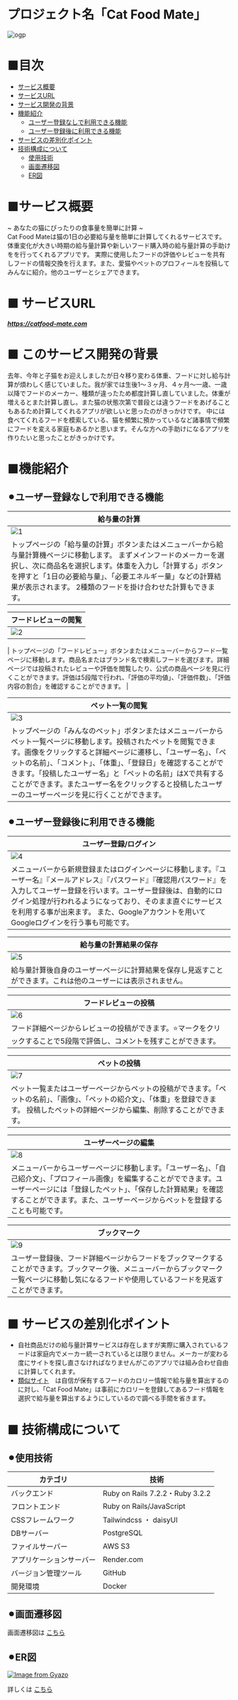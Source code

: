 # プロジェクト名「Cat Food Mate」
![ogp](https://github.com/user-attachments/assets/e6fcf627-2889-4b78-a3f4-a96dd162a5e7)

# ■目次
- [サービス概要](https://github.com/abusumi/cat-project?tab=readme-ov-file#%E3%82%B5%E3%83%BC%E3%83%93%E3%82%B9%E6%A6%82%E8%A6%81)
- [サービスURL](https://github.com/abusumi/cat-project?tab=readme-ov-file#-%E3%82%B5%E3%83%BC%E3%83%93%E3%82%B9url)
- [サービス開発の背景](https://github.com/abusumi/cat-project?tab=readme-ov-file#-%E3%81%93%E3%81%AE%E3%82%B5%E3%83%BC%E3%83%93%E3%82%B9%E9%96%8B%E7%99%BA%E3%81%AE%E8%83%8C%E6%99%AF)
- [機能紹介](https://github.com/abusumi/cat-project?tab=readme-ov-file#%E6%A9%9F%E8%83%BD%E7%B4%B9%E4%BB%8B)
  - [ユーザー登録なしで利用できる機能](https://github.com/abusumi/cat-project?tab=readme-ov-file#%EF%B8%8E%E3%83%A6%E3%83%BC%E3%82%B6%E3%83%BC%E7%99%BB%E9%8C%B2%E3%81%AA%E3%81%97%E3%81%A7%E5%88%A9%E7%94%A8%E3%81%A7%E3%81%8D%E3%82%8B%E6%A9%9F%E8%83%BD)
  - [ユーザー登録後に利用できる機能](https://github.com/abusumi/cat-project?tab=readme-ov-file#%EF%B8%8E%E3%83%A6%E3%83%BC%E3%82%B6%E3%83%BC%E7%99%BB%E9%8C%B2%E5%BE%8C%E3%81%AB%E5%88%A9%E7%94%A8%E3%81%A7%E3%81%8D%E3%82%8B%E6%A9%9F%E8%83%BD)
- [サービスの差別化ポイント](https://github.com/abusumi/cat-project?tab=readme-ov-file#-%E3%82%B5%E3%83%BC%E3%83%93%E3%82%B9%E3%81%AE%E5%B7%AE%E5%88%A5%E5%8C%96%E3%83%9D%E3%82%A4%E3%83%B3%E3%83%88)
- [技術構成について](https://github.com/abusumi/cat-project?tab=readme-ov-file#-%E6%8A%80%E8%A1%93%E6%A7%8B%E6%88%90%E3%81%AB%E3%81%A4%E3%81%84%E3%81%A6)
  - [使用技術](https://github.com/abusumi/cat-project?tab=readme-ov-file#%EF%B8%8E%E4%BD%BF%E7%94%A8%E6%8A%80%E8%A1%93)
  - [画面遷移図](https://github.com/abusumi/cat-project?tab=readme-ov-file#%EF%B8%8E%E7%94%BB%E9%9D%A2%E9%81%B7%E7%A7%BB%E5%9B%B3)
  - [ER図](https://github.com/abusumi/cat-project?tab=readme-ov-file#%EF%B8%8Eer%E5%9B%B3)

# ■サービス概要
~ あなたの猫にぴったりの食事量を簡単に計算 ~  
Cat Food Mateは猫の1日の必要給与量を簡単に計算してくれるサービスです。
体重変化が大きい時期の給与量計算や新しいフード購入時の給与量計算の手助けをを行ってくれるアプリです。
実際に使用したフードの評価やレビューを共有しフードの情報交換を行えます。また、愛猫やペットのプロフィールを投稿してみんなに紹介。他のユーザーとシェアできます。

# ■ サービスURL
***https://catfood-mate.com***

# ■ このサービス開発の背景
去年、今年と子猫をお迎えしましたが日々移り変わる体重、フードに対し給与計算が煩わしく感じていました。我が家では生後1〜３ヶ月、４ヶ月〜一歳、一歳以降でフードのメーカー、種類が違ったため都度計算し直していました。体重が増えるとまた計算し直し。また猫の状態次第で普段とは違うフードをあげることもあるため計算してくれるアプリが欲しいと思ったのがきっかけです。
中には食べてくれるフードを模索している、猫を頻繁に預かっているなど諸事情で頻繁にフードを変える家庭もあるかと思います。そんな方への手助けになるアプリを作りたいと思ったことがきっかけです。

# ■機能紹介
## ⚫︎ユーザー登録なしで利用できる機能
| 給与量の計算 |
|---|
|![1](https://github.com/user-attachments/assets/5850f038-0cd2-469c-979d-592c9fd1a55a)|
| トップページの「給与量の計算」ボタンまたはメニューバーから給与量計算機ページに移動します。 まずメインフードのメーカーを選択し、次に商品名を選択します。体重を入力し「計算する」ボタンを押すと「1日の必要給与量」、「必要エネルギー量」などの計算結果が表示されます。  2種類のフードを掛け合わせた計算もできます。|

| フードレビューの閲覧 |
|---|
|![2](https://github.com/user-attachments/assets/3f870834-4ef0-48af-9df0-1a756c9fa0eb)|

| トップページの「フードレビュー」ボタンまたはメニューバーからフード一覧ページに移動します。商品名またはブランド名で検索しフードを選びます。詳細ページでは投稿されたレビューや評価を閲覧したり、公式の商品ページを見に行くことができます。評価は5段階で行われ、「評価の平均値」、「評価件数」、「評価内容の割合」を確認することができます。 |

| ペット一覧の閲覧 |
|---|
|![3](https://github.com/user-attachments/assets/c99f1339-c71f-4f48-b7e7-de96c0e77f03)|
| トップページの「みんなのペット」ボタンまたはメニューバーからペット一覧ページに移動します。投稿されたペットを閲覧できます。画像をクリックすると詳細ページに遷移し、「ユーザー名」、「ペットの名前」、「コメント」、「体重」、「登録日」を確認することができます。「投稿したユーザー名」と「ペットの名前」はXで共有することができます。またユーザー名をクリックすると投稿したユーザーのユーザーページを見に行くことができます。 |

## ⚫︎ユーザー登録後に利用できる機能
| ユーザー登録/ログイン |
|---|
|![4](https://github.com/user-attachments/assets/b8c1d57d-17f2-4ab4-a736-0a4425e83452)|
| メニューバーから新規登録またはログインページに移動します。『ユーザー名』『メールアドレス』『パスワード』『確認用パスワード』を入力してユーザー登録を行います。ユーザー登録後は、自動的にログイン処理が行われるようになっており、そのまま直ぐにサービスを利用する事が出来ます。  また、Googleアカウントを用いてGoogleログインを行う事も可能です。 |


| 給与量の計算結果の保存 |
|---|
|![5](https://github.com/user-attachments/assets/35a97c95-64b7-43cb-84f9-3bfdf27cdef7)|
| 給与量計算後自身のユーザーページに計算結果を保存し見返すことができます。これは他のユーザーには表示されません。 |

| フードレビューの投稿 |
|---|
|![6](https://github.com/user-attachments/assets/c87adfa0-0276-466e-92a1-cc2aab6a68a4)|
| フード詳細ページからレビューの投稿ができます。⭐️マークをクリックすることで5段階で評価し、コメントを残すことができます。 |

| ペットの投稿 |
|---|
|![7](https://github.com/user-attachments/assets/340f2687-6748-4d3d-ae8d-93c57fd98bbb)|
| ペット一覧またはユーザーページからペットの投稿ができます。「ペットの名前」、「画像」、「ペットの紹介文」、「体重」を登録できます。  投稿したペットの詳細ページから編集、削除することができます。|

| ユーザーページの編集 |
|---|
|![8](https://github.com/user-attachments/assets/67e3384b-d562-489b-8620-2ac3f88d9f40)|
| メニューバーからユーザーページに移動します。「ユーザー名」、「自己紹介文」、「プロフィール画像」を編集することがでできます。ユーザーページには「登録したペット」、「保存した計算結果」を確認することができます。また、ユーザーページからペットを登録することも可能です。|

| ブックマーク |
|---|
|![9](https://github.com/user-attachments/assets/ae2648fd-1643-4217-929d-1f3d83fc8a63)|
| ユーザー登録後、フード詳細ページからフードをブックマークすることができます。ブックマーク後、メニューバーからブックマーク一覧ページに移動し気になるフードや使用しているフードを見返すことができます。 |


# ■ サービスの差別化ポイント
- 自社商品だけの給与量計算サービスは存在しますが実際に購入されているフードは家庭内でメーカー統一されているとは限りません。メーカーが変わる度にサイトを探し直さなければなりませんがこのアプリでは組み合わせ自由に計算してくれます。
- [類似サイト](https://jamc.co.jp/calc_01/)　は自信が保有するフードのカロリー情報で給与量を算出するのに対し、「Cat Food Mate」は事前にカロリーを登録してあるフード情報を選択で給与量を算出するようにしているので調べる手間を省きます。



# ■ 技術構成について
## ⚫︎使用技術
|カテゴリ|技術|
|---|---|
|バックエンド|Ruby on Rails 7.2.2・Ruby 3.2.2|
|フロントエンド|Ruby on Rails/JavaScript|
|CSSフレームワーク|Tailwindcss ・ daisyUI|
|DBサーバー|PostgreSQL|
|ファイルサーバー|AWS S3|
|アプリケーションサーバー|Render.com|
|バージョン管理ツール|GitHub|
|開発環境|Docker|


## ⚫︎画面遷移図
画面遷移図は [こちら](https://www.figma.com/design/jfImpWjg65KPVDRxaSXvFQ/%E7%94%BB%E9%9D%A2%E9%81%B7%E7%A7%BB%E5%9B%B3?node-id=0-1&node-type=canvas&t=uf64iiMxuP1pxCDT-0)

## ⚫︎ER図
[![Image from Gyazo](https://i.gyazo.com/cafd9b7399c22587d9bf218d80509868.png)](https://gyazo.com/cafd9b7399c22587d9bf218d80509868)

詳しくは [こちら](https://drive.google.com/file/d/18AUWoT777u1tXFmUPnCD8LOkT8qov7YB/view?usp=sharing)
